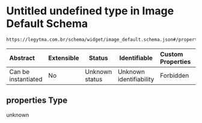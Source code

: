 # Untitled undefined type in Image Default Schema

```txt
https://legytma.com.br/schema/widget/image_default.schema.json#/properties
```




| Abstract            | Extensible | Status         | Identifiable            | Custom Properties | Additional Properties | Access Restrictions | Defined In                                                                                       |
| :------------------ | ---------- | -------------- | ----------------------- | :---------------- | --------------------- | ------------------- | ------------------------------------------------------------------------------------------------ |
| Can be instantiated | No         | Unknown status | Unknown identifiability | Forbidden         | Allowed               | none                | [image_default.schema.json\*](../schema/widget/image_default.schema.json) |

## properties Type

unknown
